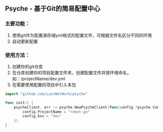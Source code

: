 ## Psyche - 基于Git的简易配置中心

### 主要功能：

1. 使用git作为配置源存储yml格式的配置文件，可根据文件名区分不同的环境
2. 自动更新配置

### 使用方法：

1. 创建你的git仓库
2. 在仓库创建你的项目配置文件夹，创建配置文件并按环境命名，如：/projectName/dev.yml
3. 在需要使用配置的项目中引入本包
 
```go
import "github.com/LainNetWork/psyche"

func init() {
    psycheClient, err := psyche.NewPsycheClient(func(config *psyche.Config) {
        config.ProjectName = "robot-go"
        config.Env = "dev"
    })
}
```
